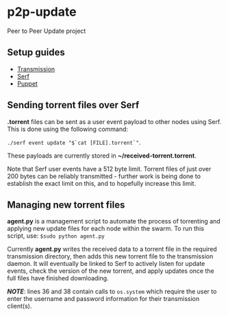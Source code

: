 # p2p-update
Peer to Peer Update project

## Setup guides
* [Transmission](https://github.com/fruit-testbed/p2p-update/blob/master/transmission-items/setup.md "Transmission setup guide")
* [Serf](https://github.com/fruit-testbed/p2p-update/blob/master/serf-items/setup.md "Serf setup guide")
* [Puppet](https://github.com/fruit-testbed/p2p-update/blob/master/puppet-items/setup.md "Puppet setup guide")

## Sending torrent files over Serf

**.torrent** files can be sent as a user event payload to other nodes using Serf. This is done using the following command:

``./serf event update "$`cat [FILE].torrent`"``.

These payloads are currently stored in **~/received-torrent.torrent**.

Note that Serf user events have a 512 byte limit. Torrent files of just over 200 bytes can be reliably transmitted - further work is being done to establish the exact limit on this, and to hopefully increase this limit.

## Managing new torrent files

**agent.py** is a management script to automate the process of torrenting and applying new update files for each node within the swarm. To run this script, use:
`$sudo python agent.py`

Currently **agent.py** writes the received data to a torrent file in the required transmission directory, then adds this new torrent file to the transmission daemon. It will eventually be linked to Serf to actively listen for update events, check the version of the new torrent, and apply updates once the full files have finished downloading.

**_NOTE_**: lines 36 and 38 contain calls to `os.system` which require the user to enter the username and password information for their transmission client(s).
